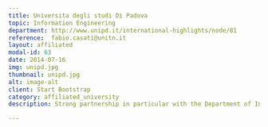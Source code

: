 ```yaml
---
title: Universita degli studi Di Padova
topic: Information Engineering
department: http://www.unipd.it/international-highlights/node/81
reference:  fabio.casati@unitn.it
layout: affiliated
modal-id: 63
date: 2014-07-16
img: unipd.jpg 
thumbnail: unipd.jpg
alt: image-alt
client: Start Bootstrap
category: affiliated_university
description: Strong partnership in particular with the Department of Information Engineering 

---
```

